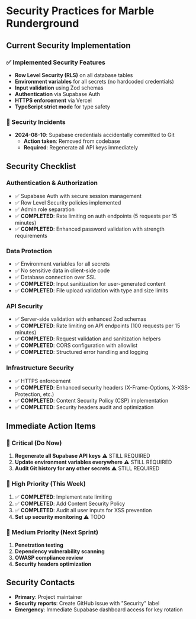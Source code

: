 # Security Practices for Marble Runderground

## Current Security Implementation

### ✅ Implemented Security Features
- **Row Level Security (RLS)** on all database tables
- **Environment variables** for all secrets (no hardcoded credentials)
- **Input validation** using Zod schemas
- **Authentication** via Supabase Auth
- **HTTPS enforcement** via Vercel
- **TypeScript strict mode** for type safety

### 🔴 Security Incidents
- **2024-08-10**: Supabase credentials accidentally committed to Git
  - **Action taken**: Removed from codebase
  - **Required**: Regenerate all API keys immediately

## Security Checklist

### Authentication & Authorization
- ✅ Supabase Auth with secure session management
- ✅ Row Level Security policies implemented
- ✅ Admin role separation
- ✅ **COMPLETED**: Rate limiting on auth endpoints (5 requests per 15 minutes)
- ✅ **COMPLETED**: Enhanced password validation with strength requirements

### Data Protection
- ✅ Environment variables for all secrets
- ✅ No sensitive data in client-side code
- ✅ Database connection over SSL
- ✅ **COMPLETED**: Input sanitization for user-generated content
- ✅ **COMPLETED**: File upload validation with type and size limits

### API Security
- ✅ Server-side validation with enhanced Zod schemas
- ✅ **COMPLETED**: Rate limiting on API endpoints (100 requests per 15 minutes)
- ✅ **COMPLETED**: Request validation and sanitization helpers
- ✅ **COMPLETED**: CORS configuration with allowlist
- ✅ **COMPLETED**: Structured error handling and logging

### Infrastructure Security
- ✅ HTTPS enforcement
- ✅ **COMPLETED**: Enhanced security headers (X-Frame-Options, X-XSS-Protection, etc.)
- ✅ **COMPLETED**: Content Security Policy (CSP) implementation
- ✅ **COMPLETED**: Security headers audit and optimization

## Immediate Action Items

### 🚨 Critical (Do Now)
1. **Regenerate all Supabase API keys** ⚠️ STILL REQUIRED
2. **Update environment variables everywhere** ⚠️ STILL REQUIRED  
3. **Audit Git history for any other secrets** ⚠️ STILL REQUIRED

### 🔶 High Priority (This Week) 
1. ✅ **COMPLETED**: Implement rate limiting
2. ✅ **COMPLETED**: Add Content Security Policy
3. ✅ **COMPLETED**: Audit all user inputs for XSS prevention
4. **Set up security monitoring** ⚠️ TODO

### 🔵 Medium Priority (Next Sprint)
1. **Penetration testing**
2. **Dependency vulnerability scanning**
3. **OWASP compliance review**
4. **Security headers optimization**

## Security Contacts
- **Primary**: Project maintainer
- **Security reports**: Create GitHub issue with "Security" label
- **Emergency**: Immediate Supabase dashboard access for key rotation